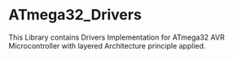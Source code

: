 # ATmega32_Drivers
This Library contains Drivers Implementation for ATmega32 AVR Microcontroller with layered Architecture principle applied.
